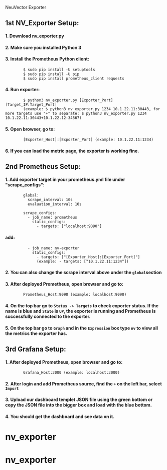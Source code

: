 NeuVector Exporter

##	1st NV_Exporter Setup:

####		1. Download nv_exporter.py

####		2. Make sure you installed Python 3

####		3. Install the Prometheus Python client:
			$ sudo pip install -U setuptools
			$ sudo pip install -U pip
			$ sudo pip install prometheus_client requests

####		4. Run exporter:
			$ python3 nv_exporter.py [Exporter_Port] [Target_IP:Target_Port]
			(example: $ python3 nv_exporter.py 1234 10.1.22.11:30443, for more targets use "+" to separate: $ python3 nv_exporter.py 1234 10.1.22.11:30443+10.1.22.12:34567)

####		5.	Open browser, go to: 
			[Exporter_Host]:[Exporter_Port] (example: 10.1.22.11:1234)

####		6.	If you can load the metric page, the exporter is working fine.




##	2nd Prometheus Setup:

####		1. Add exporter target in your prometheus.yml file under "scrape_configs":
			global:
			  scrape_interval: 10s
			  evaluation_interval: 10s

			scrape_configs:
			  - job_name: prometheus
			    static_configs:
			      - targets: ["localhost:9090"]
#### 	add:
			  - job_name: nv-exporter
			    static_configs:
			      - targets: ["[Exporter_Host]:[Exporter_Port]"]
			      (example: - targets: ["10.1.22.11:1234"])

####		2. You can also change the scrape interval above under the `global`section

####		3. After deployed Prometheus, open browser and go to:
			Prometheus_Host:9090 (example: localhost:9090)

####		4. On the top bar go to `Status -> Targets` to check exporter status. If the name is blue and `State` is `UP`, the exporter is running and Prometheus is successfully connected to the exporter.

####		5. On the top bar go to `Graph` and in the `Expression` box type `nv` to view all the metrics the exporter has.




##	3rd Grafana Setup:
	
####		1. After deployed Prometheus, open browser and go to:
			Grafana_Host:3000 (example: localhost:3000)

####		2. After login and add Prometheus source, find the `+` on the left bar, select `Import`

####		3. Upload our dashboard templet JSON file using the green bottom or copy the JSON file into the bigger box and load with the blue bottom.

####		4. You should get the dashboard and see data on it.

# nv_exporter
# nv_exporter
